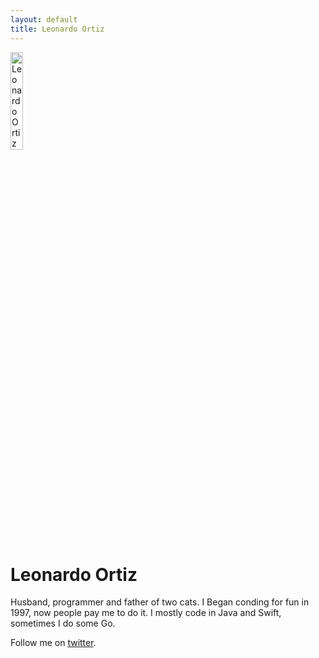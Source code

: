 ```yaml
---
layout: default
title: Leonardo Ortiz
---
```

<div class="blurb">
	<img class="avatar avatar-small" src="https://avatars2.githubusercontent.com/u/42592238?v=4" alt="Leonardo Ortiz" width="20%" height="20%" />
	<h1>Leonardo Ortiz</h1>
	<p>Husband, programmer and father of two cats. I Began conding for fun in 1997, now people pay me to do it. I mostly code in Java and Swift,  sometimes I do some Go.</p>
	<p>Follow me on <a href="https://twitter.com/leoortizcr">twitter</a>.
</div>



